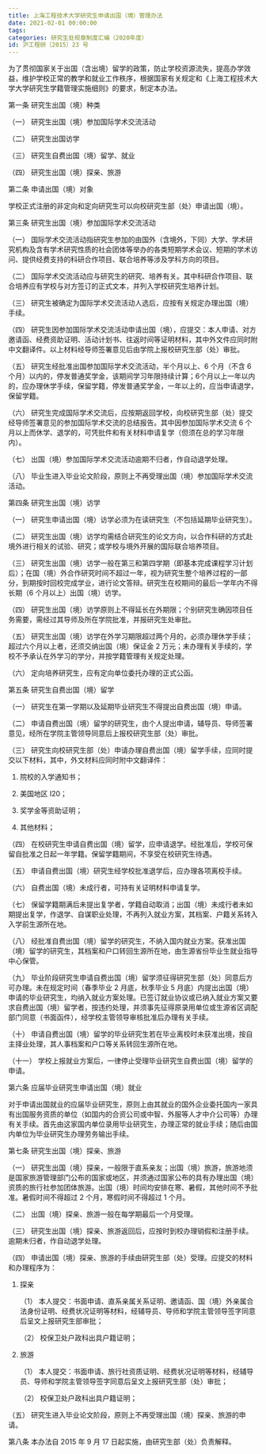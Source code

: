 ```yaml
---
title: 上海工程技术大学研究生申请出国（境）管理办法
date: 2021-02-01 00:00:00
tags: 
categories: 研究生处规章制度汇编（2020年度）
id: 沪工程研〔2015〕23 号
---
```


为了贯彻国家关于出国（含出境）留学的政策，防止学校资源流失，提高办学效益，维护学校正常的教学和就业工作秩序，根据国家有关规定和《上海工程技术大学大学研究生学籍管理实施细则》的要求，制定本办法。

第一条 研究生出国（境）种类

（一） 研究生出国（境）参加国际学术交流活动

（二） 研究生出国访学

（三） 研究生自费出国（境）留学、就业

（四） 研究生出国（境）探亲、旅游

第二条 申请出国（境）对象

学校正式注册的非定向和定向研究生可以向校研究生部（处）申请出国（境）。

第三条 研究生出国（境）参加国际学术交流活动

（一） 国际学术交流活动指研究生参加的由国外（含境外，下同）大学、学术研究机构及含有学术研究性质的社会团体等举办的各类短期学术会议、短期的学术访问、提供经费支持的科研合作项目、联合培养等涉及学科方向的项目。

（二） 国际学术交流活动应与研究生的研究、培养有关。其中科研合作项目、联合培养应有学校与对方签订的正式文本，并列入学校研究生培养计划。

（三） 研究生被确定为国际学术交流活动人选后，应按有关规定办理出国（境）手续。

（四） 研究生因参加国际学术交流活动申请出国（境），应提交：本人申请、对方邀请函、经费资助证明、活动计划书、往返时间等证明材料，其中外文件应同时附中文翻译件。以上材料经导师签署意见后由学院上报校研究生部（处）审批。

（五） 研究生经批准出国参加国际学术交流活动，半个月以上、6 个月（不含 6 个月）以内的，停发普通奖学金，该期间学习年限持续计算；6个月以上一年以内的，应办理休学手续，保留学籍，停发普通奖学金，一年以上的，应当申请退学，保留学籍。

（六） 研究生完成国际学术交流后，应按期返回学校，向校研究生部（处）提交经导师签署意见的参加国际学术交流的总结报告。其中因参加国际学术交流 6 个月以上而休学、退学的，可凭批件和有关材料申请复学（但须在总的学习年限内）。

（七） 出国（境）参加国际学术交流活动逾期不归者，作自动退学处理。

（八） 毕业生进入毕业论文阶段，原则上不再受理出国（境）参加国际学术交流活动。

第四条 研究生出国（境）访学

（一） 研究生申请出国（境）访学必须为在读研究生（不包括延期毕业研究生）。

（二） 研究生出国（境）访学均需结合研究生的论文方向，以合作科研的方式赴境外进行相关的试验、研究；或学校与境外开展的国际联合培养项目。

（三） 研究生出国（境）访学一般在第三和第四学期（即基本完成课程学习计划后）；在国（境）外合作研究时间不超过一年，视为研究生整个培养过程的一部分，到期按时回校完成学业，进行论文答辩。研究生在校期间的最后一学年内不得长期（6 个月以上）出国（境）访学。

（四） 研究生出国（境）访学原则上不得延长在外期限；个别研究生确因项目任务需要，需经过其导师及所在学院批准，并报研究生处审批。

（五） 研究生出国（境）访学在外学习期限超过两个月的，必须办理休学手续；超过六个月以上者，还须交纳出国（境）保证金 2 万元；未办理有关手续的，学校不予承认在外学习的学分，并按学籍管理有关规定处理。

（六） 定向培养研究生，应有定向单位委托办理的正式公函。

第五条 研究生自费出国（境）留学

（一） 研究生在第一学期以及延期毕业研究生不得提出自费出国（境）申请。

（二） 申请自费出国（境）留学的研究生，由个人提出申请，辅导员、导师签署意见，经所在学院主管领导同意后上报校研究生部（处）审批。

（三） 研究生向校研究生部（处）申请办理自费出国（境）留学手续，应同时提交以下材料，其中，外文材料应同时附中文翻译件：

1.  院校的入学通知书；

2.  美国地区 I20；

3.  奖学金等资助证明；

4.  其他材料；

（四） 在校研究生申请自费出国（境）留学，应申请退学。经批准后，学校可保留自批准之日起一年学籍。保留学籍期间，不享受在校研究生待遇。

（五） 申请自费出国（境）研究生经学校批准退学后，应办理各项离校手续。

（六） 自费出国（境）未成行者，可持有关证明材料申请复学。

（七） 保留学籍期满后未提出复学者，学籍自动取消；出国（境）未成行者未如期提出复学，作退学、自谋职业处理，不再列入就业方案，其档案、户籍关系转入入学前生源所在地。

（八） 经批准自费出国（境）留学的研究生，不纳入国内就业方案。获准出国（境）留学的研究生，其档案和户口转回生源所在地，由生源省份毕业生就业指导中心保管。

（九） 毕业阶段研究生申请自费出国（境）留学须征得研究生部（处）同意后方可办理。未在规定时间（春季毕业 2 月底，秋季毕业 5 月底）内提出出国（境）申请的毕业研究生，均纳入就业方案处理。已签订就业协议或已纳入就业方案又要求自费出国（境）留学者，按违约处理，并须事先征得原录用单位或生源省区调配部门同意（书面函件），经学校主管领导审核批准后办理有关手续。

（十） 申请自费出国（境）留学的毕业研究生若在毕业离校时未获准出境，按自主择业处理，其人事档案和户口等关系转回生源所在地。

（十一） 学校上报就业方案后，一律停止受理毕业研究生自费出国（境）留学的申请。

第六条 应届毕业研究生申请出国（境）就业

对于申请出国就业的应届毕业研究生，原则上由其就业的国外企业委托国内一家具有出国服务资质的单位（如国内的合资公司或中智、外服等人才中介公司等）办理有关手续。首先由这家国内单位录用毕业研究生，办理正常的就业手续；随后由国内单位为毕业研究生办理劳务输出手续。

第七条 研究生出国（境）探亲、旅游

（一） 研究生出国（境）探亲，一般限于直系亲友；出国（境）旅游，旅游地须是国家旅游管理部门公布的国家或地区，并须通过国家公布的具有办理出国（境）资质的旅行社参加团体旅游。出国（境）时间均安排在寒、暑假，其他时间不予批准。暑假时间不得超过 2 个月，寒假时间不得超过 1 个月。

（二） 出国（境）探亲、旅游一般在每学期最后一个月受理。

（三） 研究生出国（境）探亲、旅游返回后，应按时到校办理销假和注册手续。逾期未归者，作自动退学处理。

（四） 申请出国（境）探亲、旅游的手续由研究生部（处）受理。应提交的材料和办理程序为：

1. 探亲

   （1） 本人提交：书面申请、直系亲属关系证明、邀请函、国（境）外亲属合法身份证明、经费状况证明等材料，经辅导员、导师和学院主管领导签字同意后呈文上报研究生部审批；

   （2） 校保卫处户政科出具户籍证明；

2. 旅游

   （1） 本人提交：书面申请、旅行社资质证明、经费状况证明等材料，经辅导员、导师和学院主管领导签字同意后呈文上报研究生部（处）审批；

   （2） 校保卫处户政科出具户籍证明；

（五） 研究生进入毕业论文阶段，原则上不再受理出国（境）探亲、旅游的申请。

第八条 本办法自 2015 年 9 月 17 日起实施，由研究生部（处）负责解释。
